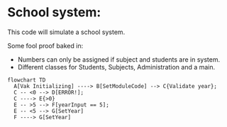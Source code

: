 # School system:

This code will simulate a school system.

Some fool proof baked in:
* Numbers can only be assigned if subject and students are in system.
* Different classes for Students, Subjects, Administration and a main.

```mermaid
flowchart TD
  A[Vak Initializing] ----> B[SetModuleCode] --> C{Validate year};
  C -- <0 --> D[ERROR!];
  C ----> E{>0}
  E -- >5 --> F[yearInput == 5];
  E -- <5 --> G[SetYear]
  F ----> G[SetYear]
```
